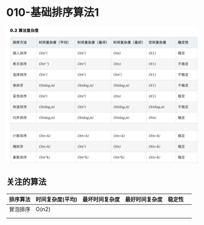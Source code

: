 # 010-基础排序算法1

<img src="../../../../assets/image-20210201150652326.png" alt="image-20210201150652326" style="zoom: 67%;" />

## 关注的算法

| 排序算法 | 时间复杂度(平均) | 最坏时间复杂度 | 最好时间复杂度 | 稳定性 |      |
| -------- | ---------------- | -------------- | -------------- | ------ | ---- |
| 冒泡排序 | O(n2)            |                |                |        |      |
|          |                  |                |                |        |      |
|          |                  |                |                |        |      |

